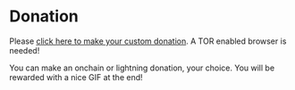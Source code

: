 # Donation

Please [click here to make your custom donation](https://5nickers.de/donate/vigilant_donation.html). A TOR enabled browser is needed!

You can make an onchain or lightning donation, your choice. You will be rewarded with a nice GIF at the end!
